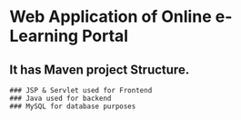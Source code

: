 # Web Application of Online e-Learning Portal

## It has Maven project Structure.

	### JSP & Servlet used for Frontend
	### Java used for backend
	### MySQL for database purposes